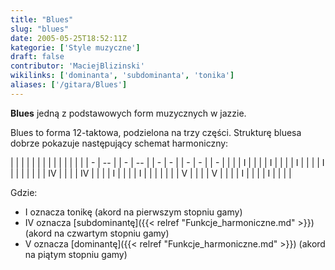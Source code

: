 ```yaml
---
title: "Blues"
slug: "blues"
date: 2005-05-25T18:52:11Z
kategorie: ['Style muzyczne']
draft: false
contributor: 'MaciejBlizinski'
wikilinks: ['dominanta', 'subdominanta', 'tonika']
aliases: ['/gitara/Blues']
---
```

**Blues** jedną z podstawowych form muzycznych w jazzie.

Blues to forma 12-taktowa, podzielona na trzy części. Strukturę bluesa
dobrze pokazuje następujący schemat harmoniczny:

|   |    |  |   |    |  |   |   |  |   |   |  |   |
| - | -- |  | - | -- |  | - | - |  | - | - |  | - |
| | | I  |  | | | I  |  | | | I |  | | | I |  | | |
| | | IV |  | | | IV |  | | | I |  | | | I |  | | |
| | | V  |  | | | V  |  | | | I |  | | | I |  | | |

Gdzie:

  - I oznacza tonikę<!-- link nie odnosił się do niczego: 'Blues' ('content/Blues.md') links to 'tonika' ('content/tonika.md') and that does not exist --> (akord na pierwszym stopniu
    gamy)
  - IV oznacza [subdominantę]({{< relref "Funkcje_harmoniczne.md" >}}) (akord na
    czwartym stopniu gamy)
  - V oznacza [dominantę]({{< relref "Funkcje_harmoniczne.md" >}}) (akord na piątym stopniu
    gamy)

